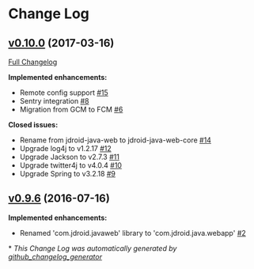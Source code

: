 # Change Log

## [v0.10.0](https://github.com/maxirosson/jdroid-java-webapp/tree/v0.10.0) (2017-03-16)
[Full Changelog](https://github.com/maxirosson/jdroid-java-webapp/compare/v0.9.6...v0.10.0)

**Implemented enhancements:**

- Remote config support [\#15](https://github.com/maxirosson/jdroid-java-webapp/issues/15)
- Sentry integration [\#8](https://github.com/maxirosson/jdroid-java-webapp/issues/8)
- Migration from GCM to FCM [\#6](https://github.com/maxirosson/jdroid-java-webapp/issues/6)

**Closed issues:**

- Rename from jdroid-java-web to jdroid-java-web-core [\#14](https://github.com/maxirosson/jdroid-java-webapp/issues/14)
- Upgrade log4j to v1.2.17 [\#12](https://github.com/maxirosson/jdroid-java-webapp/issues/12)
- Upgrade Jackson to v2.7.3 [\#11](https://github.com/maxirosson/jdroid-java-webapp/issues/11)
- Upgrade 	twitter4j to v4.0.4 [\#10](https://github.com/maxirosson/jdroid-java-webapp/issues/10)
- Upgrade Spring to v3.2.18 [\#9](https://github.com/maxirosson/jdroid-java-webapp/issues/9)

## [v0.9.6](https://github.com/maxirosson/jdroid-java-webapp/tree/v0.9.6) (2016-07-16)
**Implemented enhancements:**

- Renamed 'com.jdroid.javaweb' library to 'com.jdroid.java.webapp' [\#2](https://github.com/maxirosson/jdroid-java-webapp/issues/2)



\* *This Change Log was automatically generated by [github_changelog_generator](https://github.com/skywinder/Github-Changelog-Generator)*